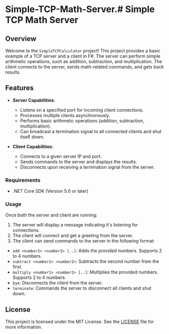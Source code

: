 # Simple-TCP-Math-Server.# Simple TCP Math Server

## Overview

Welcome to the `SimpleTCPCalculator` project! This project provides a basic example of a TCP server and a client in F#. The server can perform simple arithmetic operations, such as addition, subtraction, and multiplication. The client connects to the server, sends math-related commands, and gets back results.

## Features

- **Server Capabilities**:
  - Listens on a specified port for incoming client connections.
  - Processes multiple clients asynchronously.
  - Performs basic arithmetic operations (addition, subtraction, multiplication).
  - Can broadcast a termination signal to all connected clients and shut itself down.

- **Client Capabilities**:
  - Connects to a given server IP and port.
  - Sends commands to the server and displays the results.
  - Disconnects upon receiving a termination signal from the server.


### Requirements

- .NET Core SDK (Version 5.0 or later)


### Usage

Once both the server and client are running:

1. The server will display a message indicating it's listening for connections.
2. The client will connect and get a greeting from the server.
3. The client can send commands to the server in the following format:
- `add <number1> <number2> [..]`: Adds the provided numbers. Supports 2 to 4 numbers.
- `subtract <number1> <number2>`: Subtracts the second number from the first.
- `multiply <number1> <number2> [..]`: Multiplies the provided numbers. Supports 2 to 4 numbers.
- `bye`: Disconnects the client from the server.
- `terminate`: Commands the server to disconnect all clients and shut down.


## License

This project is licensed under the MIT License. See the [LICENSE](LICENSE) file for more information.
